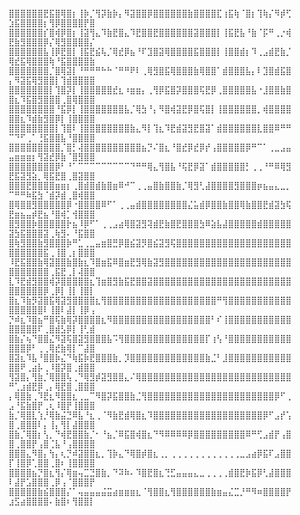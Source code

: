 ⣿⣿⣿⣿⣿⣿⣟⣯⣿⢿⣿⡆⢸⡷⡈⢻⡽⣷⡷⡄⠻⣽⣿⣿⡿⣿⣿⣿⣿⣿⣿⣷⣿⣿⣿⣿⣏⢰⣯⢷⠈⣿⡆⢹⢷⡌⠻⡾⢋⣱⣯⣿⣿⣿⣿⡆⢻⡿⣿⣿⣿⣿⡟⣿ ⣿⣿⣿⣿⣿⣿⡎⣿⢾⡿⣿⡆⢸⣽⢻⣄⠹⣷⣟⣿⣄⠹⣟⣿⣿⣟⣿⣿⣿⣿⣿⣿⣽⣿⣿⣿⡇⢸⣯⣟⣧⠘⣷⠈⡯⠛⢀⡐⢾⣟⣷⣻⣿⣿⣿⡿⡌⢿⣻⣿⣿⣿⣿⡌ ⣿⣿⣿⣿⣿⣿⣧⢸⡿⣟⣿⡇⢸⣯⣟⣮⢧⡈⢿⣞⡿⣦⠘⠏⣹⣿⣽⢿⣿⣿⣿⣿⣯⣿⣿⣿⡇⢸⣿⣿⣾⡆⠹⢀⣠⣾⣟⣷⡈⢿⣞⣯⢿⣿⣿⣿⢷⠘⣯⣿⣿⣿⣿⣷ ⣿⣿⣿⣿⣿⣿⣿⡈⣿⢿⣽⡇⠘⠛⠛⠛⠓⠓⠈⠛⠛⠟⠇⢀⢿⣻⣿⣯⢿⣿⣿⣿⣷⢿⣿⣿⠁⣾⣿⣿⣿⣧⡄⠇⣹⣿⣾⣯⣿⡄⠻⣽⣯⢿⣻⣿⣿⡇⢹⣾⣿⣿⣿⣿ ⣿⣿⣿⣿⣿⣿⣿⡇⢹⣿⡽⡇⢸⣿⣿⣿⣿⣿⣞⣆⠰⣶⣶⡄⢀⢻⡿⣯⣿⡽⣿⣿⣿⢯⣟⡿⢀⣿⣿⣿⣿⣿⣧⠐⣸⣿⣿⣷⣿⣿⣆⠹⣯⣿⣻⣿⣿⣿⢀⣿⢿⣿⣿⣿ ⣿⣿⣿⣿⣿⣿⣿⣿⠘⣯⡿⡇⢸⣿⣿⣿⣿⣿⣿⣿⣧⡈⢿⣳⠘⡄⠻⣿⢾⣽⣟⡿⣿⢯⣿⡇⢸⣿⣿⣿⣿⣿⣿⡀⢾⣿⣿⣿⣿⣿⣿⣆⠹⣾⣷⣻⣿⡿⡇⢸⣿⣿⣿⣿ ⣿⣿⣿⣿⣿⣿⣿⣿⡇⢹⣿⠇⢸⣿⣿⣿⣿⣿⣿⣿⣿⣷⣄⠻⡇⢹⣆⠹⣟⣾⣽⣻⣟⣿⣽⠁⣾⣿⣿⣿⣿⣿⣿⣇⣿⣿⠿⠛⠛⠉⠙⠋⢀⠁⢘⣯⣿⣿⣧⠘⣿⣿⣿⣿ ⣿⣿⣿⣿⣿⣿⣿⣿⣿⡈⣿⡃⢼⣿⣿⣿⣿⣿⣿⣿⣿⣿⣿⣦⡙⠌⣿⣆⠘⣿⣞⡿⣞⡿⡞⢠⣿⣿⣿⣿⣿⡿⠛⠉⠁⢀⣀⣠⣤⣤⣶⣶⣶⡆⢻⣽⣞⡿⣷⠈⣿⣻⣿⣿ ⣿⣿⣿⣿⣿⣿⣿⣿⡿⠃⠘⠁⠉⠉⠉⠉⠉⠉⠉⠉⠉⠙⠛⠛⢿⣄⢻⣿⣧⠘⢯⣟⡿⣽⠁⣾⣿⣿⣿⣿⣿⡃⢀⢀⠘⠛⠿⢿⣻⣟⣯⣽⣻⣵⡀⢿⣯⣟⣿⢀⣿⣽⣿⣿ ⣿⣿⣿⣟⣿⣿⣿⣿⣶⣶⡆⢀⣿⣾⣿⣾⣷⣿⣶⠿⠚⠉⢀⢀⣤⣿⣷⣿⣿⣷⡈⢿⣻⢃⣼⣿⣿⣿⣿⣻⣿⣿⣿⡶⣦⣤⣄⣀⡀⠉⠛⠛⠷⣯⣳⠈⣾⡽⣾⢀⣿⢾⣿⣿ ⣿⢿⣿⣿⣻⣿⣿⣿⣿⣿⡿⠐⣿⣿⣿⣿⠿⠋⠁⢀⢀⣤⣾⣿⣿⣿⣿⣿⣿⣿⣿⣌⣥⣾⡿⣿⣿⣷⣿⣿⢿⣷⣿⣿⣟⣾⣽⣳⢯⣟⣶⣦⣤⡾⣟⣦⠘⣿⢾⡁⢺⣿⣿⣿ ⣿⣻⣿⣿⡷⣿⣿⣿⣿⣿⡗⣦⠸⡿⠋⠁⢀⢀⣠⣴⢿⣿⣽⣻⢽⣾⣟⣷⣿⣟⣿⣿⣿⣳⠿⣵⣧⣼⣿⣿⣿⣿⣿⣾⣿⣿⣿⣿⣿⣽⣳⣯⣿⣿⣿⣽⢀⢷⣻⠄⠘⣯⣿⣿ ⣿⢷⣻⣿⣿⣷⣻⣿⣿⣿⡷⠛⣁⢀⣀⣤⣶⣿⣛⡿⣿⣮⣽⡻⣿⣮⣽⣻⢯⣿⣿⣿⣿⣿⣿⣿⣿⣿⣿⣿⣿⣿⣿⣿⣿⣿⣿⣿⣿⣿⣿⣿⣿⣿⣿⣯⢀⢸⣿⢀⡆⣿⣿⣿ ⠸⣟⣯⣿⣿⣷⢿⣽⣿⣿⣷⣿⣷⣆⠹⣿⣶⣯⠿⣿⣶⣟⣻⢿⣷⣽⣻⣿⣿⣿⣿⣿⣿⣿⣿⣿⣿⣿⣿⣿⣿⣿⣿⣿⣿⣿⣿⣿⣿⣿⣿⣿⣿⣿⣿⣿⢀⣯⣟⢀⡇⢼⣿⣿ ⣇⠹⣟⣾⣻⣿⣿⢾⡽⣿⣿⣿⣿⣿⣆⢹⣶⣿⣻⣷⣯⣟⣿⣿⣽⣿⣿⣿⣿⣿⣿⣿⣿⣿⣿⣿⣿⣿⣿⣿⣿⣿⣿⣿⣿⣿⣿⣿⣿⣿⣿⣿⣿⣿⣿⡿⢀⡿⡇⢸⡇⢸⣿⡇ ⣿⣆⠹⣷⡻⣽⣿⣯⢿⣽⣻⣿⣿⣿⣿⣆⢻⣿⣿⣿⣿⣿⣿⣿⣿⣿⣿⣿⣿⣿⣿⣿⣿⣿⣿⣿⠛⢻⣿⣿⣿⣿⣿⣿⣿⣿⣿⣿⣿⣿⣿⣿⣿⣿⣿⠇⢸⣿⠇⣼⡇⢸⡿⢠ ⡙⠾⣆⠹⣿⣦⠛⣿⢯⣷⢿⡽⣿⣿⣿⣿⣆⠻⣿⣿⣿⣿⣿⣿⣿⣿⣿⣿⣿⣿⣿⣿⣿⣿⣿⠃⠎⢸⣿⣿⣿⣿⣿⣿⣿⣿⣿⣿⣿⣿⣿⣿⣿⣿⠏⢀⣿⣾⣣⡿⡇⢸⢃⣾ ⣿⣷⡌⢦⠙⣿⣿⣌⠻⣽⢯⣿⣽⣻⣿⣿⣿⣧⠩⢻⣿⣿⣿⣿⣿⣿⣿⣿⣿⣿⣿⣿⣿⣿⡏⢰⢣⠘⣿⣿⣿⣿⣿⣿⣿⣿⣿⣿⣿⣿⣿⣿⡿⠃⢀⢀⢿⣞⣷⢿⡇⠉⣼⣿ ⣿⣽⣆⠹⣧⠘⣿⣿⡷⣌⠙⢷⣯⡷⣟⣿⣿⣿⣷⡀⡹⣿⣿⣿⣿⣿⣿⣿⣿⣿⣿⣿⣿⣿⣷⣈⠃⣸⣿⣿⣿⣿⣿⣿⣿⣿⣿⣿⣿⣿⣿⠟⢀⣴⡧⢀⠸⣿⡽⣿⢀⣾⣿⣿ ⢻⣽⣿⡄⢻⣷⡈⢿⣿⣿⢧⢀⠙⢿⣻⡾⣽⣻⣿⣿⣄⠌⢿⣿⣿⣿⣿⣿⣿⣿⣿⣿⣿⣿⣿⣿⣿⣿⣿⣿⣿⣿⣿⣿⣿⣿⣿⣿⣿⠛⢁⣰⣾⣟⡿⢀⡄⢿⣟⣿⢀⣿⣿⣿ ⡄⢿⣿⣷⢀⠹⣟⣆⠻⣿⣿⣆⢀⣀⠉⠻⣿⡽⣯⣿⣿⣷⣈⢻⣿⣿⣿⣿⣿⣿⣿⣿⣿⣿⣿⣿⣿⣿⣿⣿⣿⣿⣿⣿⣿⣿⡿⠋⢀⣠⠘⣯⣷⣿⡟⢀⢆⠸⣿⡟⢸⣿⣿⣿ ⣷⡈⢿⣿⣇⢱⡘⢿⣷⣬⣙⠿⣧⠘⣆⢀⠈⠻⣷⣟⣾⢿⣿⣆⠹⣿⣿⣿⣿⣿⣿⣿⣿⣿⣿⣿⣿⣿⣿⣿⣿⣿⣿⣿⡿⠋⣠⡞⢡⣿⢀⣿⣿⣿⠇⡄⢸⡄⢻⡇⣼⣿⣿⣿ ⣿⣷⡈⢿⣿⡆⢣⡀⠙⢾⣟⣿⣿⣷⡈⠂⠘⣦⡈⠿⣯⣿⢾⣿⣆⠙⠻⠿⠿⠿⠿⡿⣿⣿⣿⣿⣿⣿⣿⣿⣿⠿⠛⢋⣠⣾⡟⢠⣿⣿⢀⣿⣿⡟⢠⣿⢈⣧⠘⢠⣿⣿⣿⣿ ⣿⣿⣿⣄⠻⣿⡄⢳⡄⢆⡙⠾⣽⣿⣿⣆⡀⢹⡷⣄⠙⢿⣿⡾⣿⣆⢀⡀⢀⢀⢀⢀⢀⢀⢀⢀⢀⢀⢀⢀⣀⣠⣴⡿⣯⠏⣠⣿⣿⡏⢸⣿⡿⢁⣿⣿⢀⣿⠆⢸⣿⣿⣿⣿ ⣿⣿⣿⣿⣦⡙⣿⣆⢻⡌⢿⣶⢤⣉⣙⣿⣷⡀⠙⠽⠷⠄⠹⣿⣟⣿⣆⢙⣋⣤⣤⣤⣄⣀⢀⢀⢀⢀⣾⣿⣟⡷⣯⡿⢃⣼⣿⣿⣿⠇⣼⡟⣡⣿⣿⣿⢀⡿⢠⠈⣿⣿⣿⡟ ⣿⣿⣿⣿⣿⣷⣮⣿⣿⣿⡌⠁⢤⣤⣤⣤⣬⣭⣴⣶⣶⣶⣆⠈⢻⣿⣿⣆⢻⣿⣿⣿⣿⣿⣿⣷⣶⣤⣌⣉⡘⠛⠻⠶⣿⣿⣿⣿⡟⣰⣫⣴⣿⣿⣿⣿⠄⣷⣿⠆⢻⣿⣿⡇
